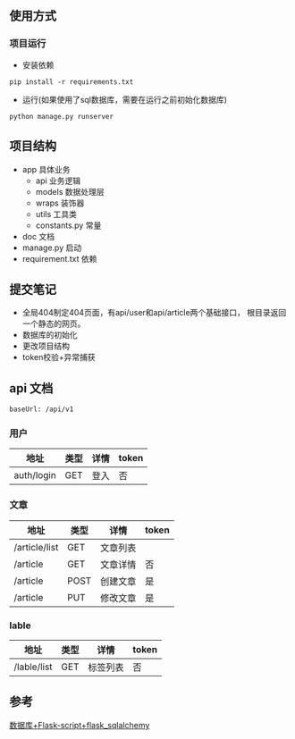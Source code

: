 ## 使用方式
### 项目运行

- 安装依赖

```
pip install -r requirements.txt
```

- 运行(如果使用了sql数据库，需要在运行之前初始化数据库)

```
python manage.py runserver
```

## 项目结构
- app 具体业务
  + api 业务逻辑
  + models 数据处理层
  + wraps 装饰器
  + utils 工具类
  + constants.py 常量
- doc 文档
- manage.py 启动
- requirement.txt 依赖

## 提交笔记
- 全局404制定404页面，有api/user和api/article两个基础接口， 根目录返回一个静态的网页。
- 数据库的初始化
- 更改项目结构
- token校验+异常捕获


## api 文档
```
baseUrl: /api/v1
```
### 用户
|地址|类型|详情|token|
|---|---|---|---|
|auth/login|GET|登入|否|

### 文章
|地址|类型|详情|token|
|---|---|---|---|
|/article/list|GET|文章列表|
|/article|GET|文章详情|否|
|/article|POST|创建文章|是|
|/article|PUT|修改文章|是|

### lable
|地址|类型|详情|token|
|---|---|---|---|
|/lable/list|GET|标签列表|否|



## 参考
[数据库+Flask-script+flask_sqlalchemy](http://blog.csdn.net/happyanger6/article/details/53947162)
